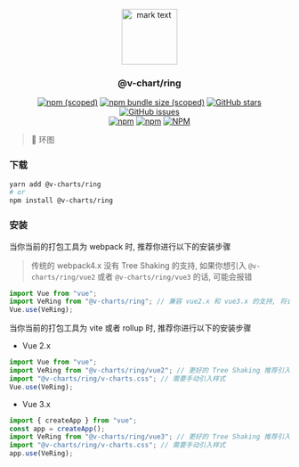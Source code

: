 <p align="center">
<img src="../../docs/.vuepress/public/favicon.ico" alt="mark text" width="100" height="100">
</p>

<h3 align="center">@v-chart/ring</h3>

<p align="center">
  <a href="https://www.npmjs.com/package/@v-charts/ring" target="_blank"><img alt="npm (scoped)" src="https://img.shields.io/npm/v/@v-charts/ring"></a>
  <a href="https://www.npmjs.com/package/@v-charts/ring" target="_blank"><img alt="npm bundle size (scoped)" src="https://img.shields.io/bundlephobia/min/@v-charts/ring"></a>
  <a href="https://github.com/denaro-org/v-charts2/stargazers" target="_blank"><img alt="GitHub stars" src="https://img.shields.io/github/stars/@v-charts/ring"></a>
  <a href="https://github.com/denaro-org/v-charts2/issues" target="_blank"><img alt="GitHub issues" src="https://img.shields.io/github/issues/denaro-org/v-charts2"></a>
  <br />
  <a href="https://www.npmjs.com/package/@v-charts/ring" target="_blank"><img alt="npm" src="https://img.shields.io/npm/dt/@v-charts/ring"></a>
  <a href="https://www.npmjs.com/package/@v-charts/ring" target="_blank"><img alt="npm" src="https://img.shields.io/npm/dm/@v-charts/ring"></a>
  <a href="https://github.com/denaro-org/v-charts2/blob/main/LICENSE" target="_blank"><img alt="NPM" src="https://img.shields.io/npm/l/@v-charts/ring"></a>
</p>

> :tada: 环图

### 下载

```bash
yarn add @v-charts/ring
# or
npm install @v-charts/ring
```

### 安装

当你当前的打包工具为 webpack 时, 推荐你进行以下的安装步骤

> 传统的 webpack4.x 没有 Tree Shaking 的支持, 如果你想引入 `@v-charts/ring/vue2` 或者 `@v-charts/ring/vue3` 的话, 可能会报错

```javascript
import Vue from "vue";
import VeRing from "@v-charts/ring"; // 兼容 vue2.x 和 vue3.x 的支持, 将会自动加载支持 vue2.x 的支持包或者支持 vue3.x 的支持包
Vue.use(VeRing);
```

当你当前的打包工具为 vite 或者 rollup 时, 推荐你进行以下的安装步骤

- Vue 2.x

```javascript
import Vue from "vue";
import VeRing from "@v-charts/ring/vue2"; // 更好的 Tree Shaking 推荐引入 vue2.x 的专属支持包
import "@v-charts/ring/v-charts.css"; // 需要手动引入样式
Vue.use(VeRing);
```

- Vue 3.x

```javascript
import { createApp } from "vue";
const app = createApp();
import VeRing from "@v-charts/ring/vue3"; // 更好的 Tree Shaking 推荐引入 vue3.x 的专属支持包
import "@v-charts/ring/v-charts.css"; // 需要手动引入样式
app.use(VeRing);
```
